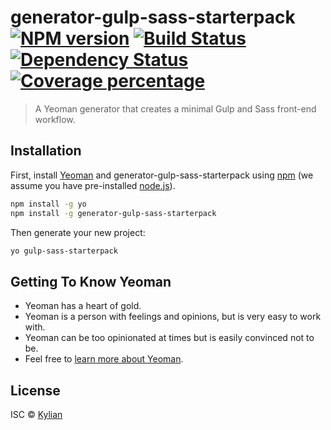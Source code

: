 # generator-gulp-sass-starterpack [![NPM version][npm-image]][npm-url] [![Build Status][travis-image]][travis-url] [![Dependency Status][daviddm-image]][daviddm-url] [![Coverage percentage][coveralls-image]][coveralls-url]
> A Yeoman generator that creates a minimal Gulp and Sass front-end workflow.

## Installation

First, install [Yeoman](http://yeoman.io) and generator-gulp-sass-starterpack using [npm](https://www.npmjs.com/) (we assume you have pre-installed [node.js](https://nodejs.org/)).

```bash
npm install -g yo
npm install -g generator-gulp-sass-starterpack
```

Then generate your new project:

```bash
yo gulp-sass-starterpack
```

## Getting To Know Yeoman

 * Yeoman has a heart of gold.
 * Yeoman is a person with feelings and opinions, but is very easy to work with.
 * Yeoman can be too opinionated at times but is easily convinced not to be.
 * Feel free to [learn more about Yeoman](http://yeoman.io/).

## License

ISC © [Kylian](https://github.com/Kyl14n/)


[npm-image]: https://badge.fury.io/js/generator-gulp-sass-starterpack.svg
[npm-url]: https://npmjs.org/package/generator-gulp-sass-starterpack
[travis-image]: https://travis-ci.com/Kylixn/generator-gulp-sass-starterpack.svg?branch=master
[travis-url]: https://travis-ci.com/Kylixn/generator-gulp-sass-starterpack
[daviddm-image]: https://david-dm.org/Kylixn/generator-gulp-sass-starterpack.svg?theme=shields.io
[daviddm-url]: https://david-dm.org/Kylixn/generator-gulp-sass-starterpack
[coveralls-image]: https://coveralls.io/repos/Kylixn/generator-gulp-sass-starterpack/badge.svg
[coveralls-url]: https://coveralls.io/r/Kylixn/generator-gulp-sass-starterpack
